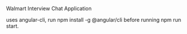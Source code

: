 Walmart Interview Chat Application

uses angular-cli, run npm install -g @angular/cli before running npm run start.
